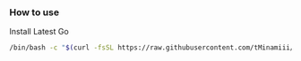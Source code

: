 ### How to use

Install Latest Go

```sh
/bin/bash -c "$(curl -fsSL https://raw.githubusercontent.com/tMinamiii/go-update/master/install.sh)"
```
